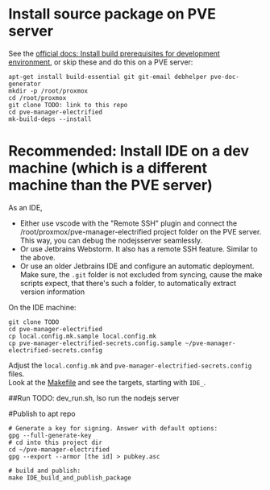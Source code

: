 # Install source package on PVE server

See the [official docs: Install build prerequisites for development environment](https://git.proxmox.com/?p=pve-common.git;a=blob_plain;f=README.dev;hb=HEAD),
or skip these and do this on a PVE server:
````shell
apt-get install build-essential git git-email debhelper pve-doc-generator
mkdir -p /root/proxmox
cd /root/proxmox
git clone TODO: link to this repo
cd pve-manager-electrified
mk-build-deps --install
````


# Recommended: Install IDE on a dev machine (which is a different machine than the PVE server)
As an IDE,
- Either use vscode with the "Remote SSH" plugin and connect the /root/proxmox/pve-manager-electrified project folder on the PVE server. This way, you can debug the nodejsserver seamlessly.
- Or use Jetbrains Webstorm. It also has a remote SSH feature. Similar to the above.
- Or use an older Jetbrains IDE and configure an automatic deployment. Make sure, the `.git` folder is not excluded from syncing, cause the make scripts expect, that there's such a folder, to automatically extract version information  



On the IDE machine:
````shell
git clone TODO
cd pve-manager-electrified
cp local.config.mk.sample local.config.mk
cp pve-manager-electrified-secrets.config.sample ~/pve-manager-electrified-secrets.config
````
Adjust the `local.config.mk` and `pve-manager-electrified-secrets.config` files.  
Look at the [Makefile](./Makefile) and see the targets, starting with `IDE_`.

##Run
TODO: dev_run.sh, lso run the nodejs server



#Publish to apt repo
````shell
# Generate a key for signing. Answer with default options:
gpg --full-generate-key
# cd into this project dir
cd ~/pve-manager-electrified
gpg --export --armor [the id] > pubkey.asc

# build and publish:
make IDE_build_and_publish_package
````

